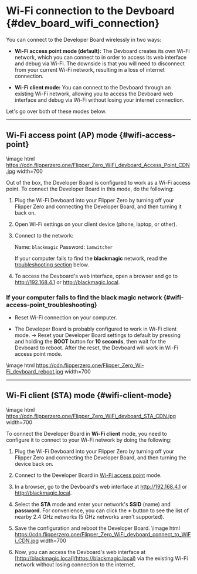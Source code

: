 # Wi-Fi connection to the Devboard {#dev_board_wifi_connection}

You can connect to the Developer Board wirelessly in two ways:

- **Wi-Fi access point mode (default):** The Devboard creates its own Wi-Fi network, which you can connect to in order to access its web interface and debug via Wi-Fi. The downside is that you will need to disconnect from your current Wi-Fi network, resulting in a loss of internet connection.

- **Wi-Fi client mode:** You can connect to the Devboard through an existing Wi-Fi network, allowing you to access the Devboard web interface and debug via Wi-Fi without losing your internet connection.

Let's go over both of these modes below.

***

## Wi-Fi access point (AP) mode {#wifi-access-point}

\image html https://cdn.flipperzero.one/Flipper_Zero_WiFi_devboard_Access_Point_CDN.jpg width=700

Out of the box, the Developer Board is configured to work as a Wi-Fi access point. To connect the Developer Board in this mode, do the following:

1. Plug the Wi-Fi Devboard into your Flipper Zero by turning off your Flipper Zero and connecting the Developer Board, and then turning it back on.

2. Open Wi-Fi settings on your client device (phone, laptop, or other).

3. Connect to the network:

    Name: `blackmagic`
    Password: `iamwitcher`

    If your computer fails to find the **blackmagic** network, read the [troubleshooting section](#wifi-access-point_troubleshooting) below.

4. To access the Devboard's web interface, open a browser and go to <http://192.168.4.1> or <http://blackmagic.local>.

### If your computer fails to find the black magic network {#wifi-access-point_troubleshooting}

- Reset Wi-Fi connection on your computer.

- The Developer Board is probably configured to work in Wi-Fi client mode. → Reset your Developer Board settings to default by pressing and holding the **BOOT** button for **10 seconds**, then wait for the Devboard to reboot. After the reset, the Devboard will work in Wi-Fi access point mode.

\image html https://cdn.flipperzero.one/Flipper_Zero_Wi-Fi_devboard_reboot.jpg width=700

***

## Wi-Fi client (STA) mode {#wifi-client-mode}

\image html https://cdn.flipperzero.one/Flipper_Zero_WiFi_devboard_STA_CDN.jpg width=700

To connect the Developer Board in **Wi-Fi client** mode, you need to configure it to connect to your Wi-Fi network by doing the following:

1. Plug the Wi-Fi Devboard into your Flipper Zero by turning off your Flipper Zero and connecting the Developer Board, and then turning the device back on.

2. Connect to the Developer Board in [Wi-Fi access point](#wifi-access-point) mode.

3. In a browser, go to the Devboard's web interface at <http://192.168.4.1> or <http://blackmagic.local>.

4. Select the **STA** mode and enter your network's **SSID** (name) and **password**. For convenience, you can click the **+** button to see the list of nearby 2.4 GHz networks (5 GHz networks aren't supported).

5. Save the configuration and reboot the Developer Board.
    \image html https://cdn.flipperzero.one/Flipper_Zero_WiFi_devboard_connect_to_WiFi_CDN.jpg width=700

6. Now, you can access the Devboard's web interface at [http://blackmagic.local](https://blackmagic.local) via the existing Wi-Fi network without losing connection to the internet.
